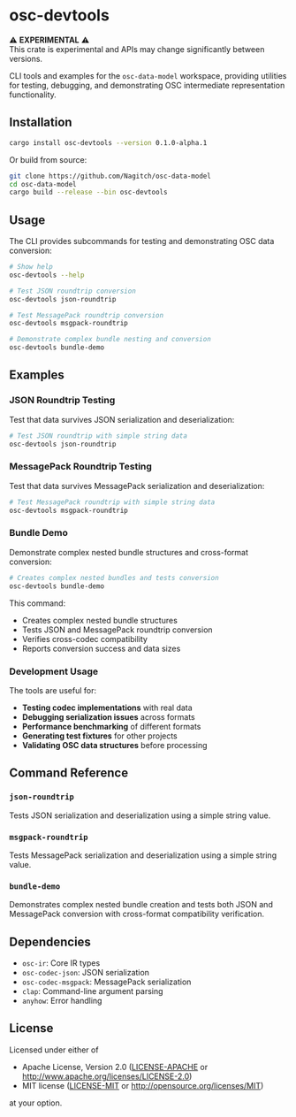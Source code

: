 # osc-devtools

⚠️ **EXPERIMENTAL** ⚠️  
This crate is experimental and APIs may change significantly between versions.

CLI tools and examples for the `osc-data-model` workspace, providing utilities for testing, debugging, and demonstrating OSC intermediate representation functionality.

## Installation

```bash
cargo install osc-devtools --version 0.1.0-alpha.1
```

Or build from source:

```bash
git clone https://github.com/Nagitch/osc-data-model
cd osc-data-model
cargo build --release --bin osc-devtools
```

## Usage

The CLI provides subcommands for testing and demonstrating OSC data conversion:

```bash
# Show help
osc-devtools --help

# Test JSON roundtrip conversion
osc-devtools json-roundtrip

# Test MessagePack roundtrip conversion
osc-devtools msgpack-roundtrip

# Demonstrate complex bundle nesting and conversion
osc-devtools bundle-demo
```

## Examples

### JSON Roundtrip Testing

Test that data survives JSON serialization and deserialization:

```bash
# Test JSON roundtrip with simple string data
osc-devtools json-roundtrip
```

### MessagePack Roundtrip Testing

Test that data survives MessagePack serialization and deserialization:

```bash
# Test MessagePack roundtrip with simple string data
osc-devtools msgpack-roundtrip
```

### Bundle Demo

Demonstrate complex nested bundle structures and cross-format conversion:

```bash
# Creates complex nested bundles and tests conversion
osc-devtools bundle-demo
```

This command:
- Creates complex nested bundle structures
- Tests JSON and MessagePack roundtrip conversion
- Verifies cross-codec compatibility
- Reports conversion success and data sizes

### Development Usage

The tools are useful for:

- **Testing codec implementations** with real data
- **Debugging serialization issues** across formats  
- **Performance benchmarking** of different formats
- **Generating test fixtures** for other projects
- **Validating OSC data structures** before processing

## Command Reference

### `json-roundtrip`
Tests JSON serialization and deserialization using a simple string value.

### `msgpack-roundtrip`
Tests MessagePack serialization and deserialization using a simple string value.

### `bundle-demo`
Demonstrates complex nested bundle creation and tests both JSON and MessagePack conversion with cross-format compatibility verification.

## Dependencies

- `osc-ir`: Core IR types
- `osc-codec-json`: JSON serialization
- `osc-codec-msgpack`: MessagePack serialization
- `clap`: Command-line argument parsing
- `anyhow`: Error handling

## License

Licensed under either of

 * Apache License, Version 2.0 ([LICENSE-APACHE](../LICENSE-APACHE) or http://www.apache.org/licenses/LICENSE-2.0)
 * MIT license ([LICENSE-MIT](../LICENSE-MIT) or http://opensource.org/licenses/MIT)

at your option.